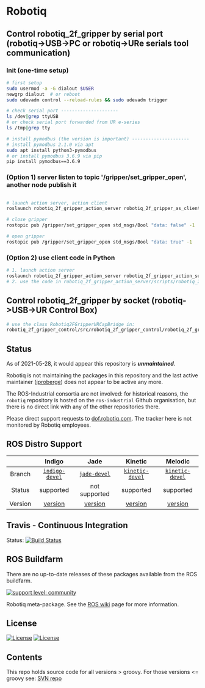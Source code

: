 # Robotiq

## Control robotiq_2f_gripper by serial port (robotiq->USB->PC or robotiq->URe serials tool communication)

### Init (one-time setup)

``` bash
# first setup
sudo usermod -a -G dialout $USER
newgrp dialout  # or reboot
sudo udevadm control --reload-rules && sudo udevadm trigger

# check serial port ---------------------
ls /dev|grep ttyUSB
# or check serial port forwarded from UR e-series
ls /tmp|grep tty

# install pymodbus (the version is important) ---------------------
# install pymodbus 2.1.0 via apt
sudo apt install python3-pymodbus
# or install pymodbus 3.6.9 via pip
pip install pymodbus==3.6.9
```

### (Option 1) server listen to topic '/gripper/set_gripper_open', another node publish it

``` bash

# launch action server, action client
roslaunch robotiq_2f_gripper_action_server robotiq_2f_gripper_as_client.launch port:=/dev/ttyUSB0

# close gripper
rostopic pub /gripper/set_gripper_open std_msgs/Bool "data: false" -1

# open gripper
rostopic pub /gripper/set_gripper_open std_msgs/Bool "data: true" -1
```

### (Option 2) use client code in Python

```bash
# 1. launch action server
roslaunch robotiq_2f_gripper_action_server robotiq_2f_gripper_action_server robotiq_2f_gripper_as.launch port:=/dev/ttyUSB0
# 2. use the code in robotiq_2f_gripper_action_server/scripts/robotiq_2f_client_node.py
```

## Control robotiq_2f_gripper by socket (robotiq->USB->UR Control Box)

``` bash
# use the class Robotiq2FGripperURCapBridge in:
robotiq_2f_gripper_control/src/robotiq_2f_gripper_control/robotiq_2f_gripper_urcap_bridge.py
```

## Status

As of 2021-05-28, it would appear this repository is ***unmaintained***.

Robotiq is not maintaining the packages in this repository and the last active maintainer ([jproberge](https://github.com/jproberge)) does not appear to be active any more.

The ROS-Industrial consortia are not involved: for historical reasons, the `robotiq` repository is hosted on the `ros-industrial` Github organisation, but there is no direct link with any of the other repositories there.

Please direct support requests to [dof.robotiq.com](https://dof.robotiq.com/). The tracker here is not monitored by Robotiq employees.


## ROS Distro Support

|         | Indigo | Jade | Kinetic | Melodic |
|:-------:|:------:|:----:|:-------:|:-------:|
| Branch  | [`indigo-devel`](https://github.com/ros-industrial/robotiq/tree/indigo-devel) | [`jade-devel`](https://github.com/ros-industrial/robotiq/tree/jade-devel) | [`kinetic-devel`](https://github.com/ros-industrial/robotiq/tree/kinetic-devel) | [`kinetic-devel`](https://github.com/ros-industrial/robotiq/tree/kinetic-devel) |)
| Status  |  supported | not supported |  supported |  supported |
| Version | [version](http://repositories.ros.org/status_page/ros_indigo_default.html?q=robotiq) | [version](http://repositories.ros.org/status_page/ros_jade_default.html?q=robotiq) | [version](http://repositories.ros.org/status_page/ros_kinetic_default.html?q=robotiq) | [version](http://repositories.ros.org/status_page/ros_melodic_default.html?q=robotiq) |

## Travis - Continuous Integration

Status: [![Build Status](https://travis-ci.com/ros-industrial/robotiq.svg?branch=kinetic-devel)](https://travis-ci.com/ros-industrial/robotiq)

## ROS Buildfarm

There are no up-to-date releases of these packages available from the ROS buildfarm.

[![support level: community](https://img.shields.io/badge/support%20level-community-lightgray.svg)](http://rosindustrial.org/news/2016/10/7/better-supporting-a-growing-ros-industrial-software-platform)

Robotiq meta-package.  See the [ROS wiki][] page for more information. 

## License

[![License](https://img.shields.io/badge/License-Apache%202.0-blue.svg)](https://opensource.org/licenses/Apache-2.0)
[![License](https://img.shields.io/badge/License-BSD%203--Clause-blue.svg)](https://opensource.org/licenses/BSD-3-Clause)

## Contents

This repo holds source code for all versions > groovy. For those versions <= groovy see: [SVN repo][]

[ROS wiki]: http://ros.org/wiki/robotiq
[SVN repo]: https://code.google.com/p/swri-ros-pkg/source/browse

